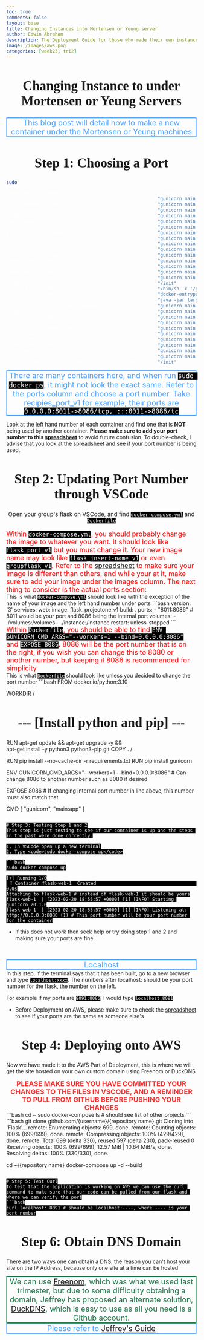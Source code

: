 ```yaml
---
toc: true
comments: false
layout: base
title: Changing Instances into Mortensen or Yeung server
author: Edwin Abraham
description: The Deployment Guide for those who made their own instance sent via slack by Mr. Mortensen into a blog post
image: /images/aws.png
categories: [week23, tri2]
---
```

<style>
    h1 {
        text-align: center;
        font-size: 35px;
        font-family: oxygen;
    }
    .text {
        color: #479ffb;
        font-size: 20px;
        border-width: 2.5px;
        border-style: solid;
        text-align: center;
    }
    .text2 {
        font-size: 15px;
        text-align: center;
    }
    .text3 {
        color: red;
        font-size: 18px;
        text-align: left;
    }
    .text4 {
        color: #f93535;
        font-size: 18px;
        text-align: center;
    }
    .text5 {
        color: #177545;
        font-size: 20px;
        border-width: 2.5px;
        border-style: solid;
        text-align: center;
    }
    code {
        color: white;
        background-color: black;
    }
    .file {
        color: black;
    }
</style>
<h1>Changing Instance to under Mortensen or Yeung Servers</h1>
<div class="text">This blog post will detail how to make a new container under the Mortensen or Yeung machines</div>

# Step 1: Choosing a Port
```bash
sudo docker ps

CONTAINER ID   IMAGE                                    COMMAND                  CREATED        STATUS                          PORTS                                                 NAMES
4e8fd682c3b5   dolphins_v1                              "gunicorn main:app"      17 hours ago   Up 17 hours                     0.0.0.0:8090->8080/tcp, :::8090->8080/tcp             dolphins3_web_1
d12771409040   jame_v2                                  "gunicorn main:app"      2 days ago     Up 2 days                       0.0.0.0:8095->8086/tcp, :::8095->8086/tcp             p3_jame_web_1
0065cdbe0eb6   recipies_port_v1                         "gunicorn main:app"      2 days ago     Up 2 days                       0.0.0.0:8011->8086/tcp, :::8011->8086/tcp             recipiesflask_web_1
b68006ff922a   flask_port_v1                            "gunicorn main:app"      3 days ago     Up 3 days                       0.0.0.0:8199->8199/tcp, :::8199->8199/tcp             p4t5-p8199-flask-saakd_web_1
788376b446c0   a3389c4f670f                             "gunicorn main:app"      3 days ago     Up 3 days                       0.0.0.0:8051->8086/tcp, :::8051->8086/tcp             carhub_p4t9_web_1
6acdb6d366d3   flask_blewupflask_v1                     "gunicorn main:app"      3 days ago     Up 3 days                       0.0.0.0:8135->8080/tcp, :::8135->8080/tcp             blewupflask_web_1
e749e6510fb0   tgddkp_flask_v2                          "gunicorn main:app"      3 days ago     Up 3 days                       0.0.0.0:8069->8080/tcp, :::8069->8080/tcp             tgddkpflask_web_1
f5aff8b7b5a1   ssvg_port_v1                             "gunicorn main:app"      3 days ago     Up 3 days                       0.0.0.0:8123->8080/tcp, :::8123->8080/tcp             t8122_final_ssvg_flask_web_1
728e25c3c1ce   flow_v1                                  "gunicorn main:app"      3 days ago     Up 3 days                       0.0.0.0:8087->8087/tcp, :::8087->8087/tcp             gaccs-flask_web_1
5a5c67ec51ca   sizet2_port_v1                           "gunicorn main:app"      3 days ago     Up 3 days                       0.0.0.0:8929->8929/tcp, :::8929->8929/tcp             sizet2_flask_web_1
67c791756f45   tripleaj_port_v1                         "gunicorn main:app"      3 days ago     Up 3 days                       0.0.0.0:8099->8080/tcp, :::8099->8080/tcp             tripleajflask_web_1
75e03ba6297d   codecrunch_port_v1                       "gunicorn main:app"      3 days ago     Up 3 days                       127.0.0.1:4269->8086/tcp                              code-crunch-backend_web_1
15516aed08ee   8708d0f3e62b                             "gunicorn main:app"      5 days ago     Up 3 days                       0.0.0.0:8066->8080/tcp, :::8066->8080/tcp             groupa_web_1
daa4a256ece8   346331782f3e                             "gunicorn main:app"      10 days ago    Up 3 days                       0.0.0.0:8089->8080/tcp, :::8089->8080/tcp             dejmogroupflask_web_1
96e3f8703ef6   346331782f3e                             "gunicorn main:app"      11 days ago    Up 3 days                       0.0.0.0:8053->8080/tcp, :::8053->8080/tcp             hubcarp4t9_web_1
bdc08f9c95fc   lscr.io/linuxserver/webtop:ubuntu-xfce   "/init"                  4 weeks ago    Up 3 days                       0.0.0.0:3000->3000/tcp, :::3000->3000/tcp, 3389/tcp   webtop
1bd333f4f93c   ddns_ddns                                "/bin/sh -c '/go/bin…"   6 weeks ago    Up 3 days                                                                             ddns_ddns_1
a3de1a1fb1ac   redis:4-alpine                           "docker-entrypoint.s…"   6 weeks ago    Up 3 days                       6379/tcp                                              ddns_redis_1
01c989713817   java_springv1                            "java -jar target/sp…"   3 months ago   Up 3 days                       0.0.0.0:8085->8085/tcp, :::8085->8085/tcp             spring_portfolio_web_1
18f10e47abbc   flask_loopholegames_t42                  "gunicorn main:app"      3 months ago   Up 3 days                       0.0.0.0:8042->8080/tcp, :::8042->8080/tcp             t2p4_loopholegames_web_1
6b4b0355a561   flask_team_cheese_t8_v1                  "gunicorn main:app"      3 months ago   Up 3 days                       0.0.0.0:8071->8080/tcp, :::8071->8080/tcp             p3t8_ezkg_web_1
dc89f014f8f9   bb9b973d6f2e                             "gunicorn main:app"      3 months ago   Up 3 days                       0.0.0.0:8094->8080/tcp, :::8094->8080/tcp             p3t1_vase_web_1
5d73acae5c4b   346331782f3e                             "gunicorn main:app"      3 months ago   Up 3 days                       0.0.0.0:8034->8080/tcp, :::8034->8080/tcp             nbad_flask_web_1
a6f2e8fce6a5   image_sadv_v1                            "gunicorn main:app"      3 months ago   Up 3 days                       0.0.0.0:8037->8080/tcp, :::8037->8080/tcp             t7p3_sadv_web_1
ecc3c5f2aa1f   p4t0_music_flask_v1                      "gunicorn main:app"      3 months ago   Restarting (3) 58 seconds ago                                                         p4t0_music_web_1
ecf0125ae99e   flask_ssjn_v1                            "gunicorn main:app"      3 months ago   Up 3 days                       0.0.0.0:8032->8080/tcp, :::8032->8080/tcp             p3t2_ssjn_flask_web_1
e5288d9f1d48   98970bd83403                             "gunicorn main:app"      3 months ago   Up 3 days                       0.0.0.0:8035->8080/tcp, :::8035->8080/tcp             lawnmowers-flask-repo_web_1
5f7b2dd4425c   fr0st_v1                                 "gunicorn main:app"      3 months ago   Up 3 days                       0.0.0.0:8045->8080/tcp, :::8045->8080/tcp             p4t5_fr0st_web_1
65ac9aa7ab19   flask_workwatch_v1                       "gunicorn main:app"      3 months ago   Up 3 days                       0.0.0.0:8033->8080/tcp, :::8033->8080/tcp             t0p3-workwatch_web_1
a7d251d15d88   lscr.io/linuxserver/duckdns:latest       "/init"                  4 months ago   Up 3 days                                                                             duckdns
```
<div class="text">
There are many containers here, and when run <code>sudo docker ps</code>, it might not look the exact same. Refer to the ports column and choose a port number. Take recipies_port_v1 for example, their ports are
<div class="code"><code>0.0.0.0:8011->8086/tcp, :::8011->8086/tc</code></div>
</div>

Look at the left hand number of each container and find one that is **NOT** being used by another container. **Please make sure to add your port number to this [spreadsheet](https://docs.google.com/spreadsheets/d/1lF-hdNvA_nGc580IKdckl6JI_H7SxKnBZUy_YeyK0bQ/edit?usp=sharing)** to avoid future confusion. To double-check, I advise that you look at the spreadsheet and see if your port number is being used.

# Step 2: Updating Port Number through VSCode
<div class="text2">
Open your group's flask on VSCode, and find <code>docker-compose.yml</code> and <code>Dockerfile</code>
</div>
<br>
<div class="text3">
Within <code>docker-compose.yml</code>, you should probably change the image to whatever you want. It should look like <code>flask_port_v1</code> but you must change it. Your new image name may look like <code>flask_insert-name_v1</code> or even <code>groupflask_v1</code>. Refer to the <a href="https://docs.google.com/spreadsheets/d/1lF-hdNvA_nGc580IKdckl6JI_H7SxKnBZUy_YeyK0bQ/edit?usp=sharing">spreadsheet</a> to make sure your image is different than others, and while your at it, make sure to add your image under the images column.
The next thing to consider is the actual ports section:
</div>
This is what <code>docker-compose.yml</code> should look like with the exception of the name of your image and the left hand number under ports
```bash
version: '3'
services:
        web:
                image: flask_projectone_v1
                build: .
                ports:
                        - "8011:8086" # 8011 would be your port and 8086 being the internal port
                volumes:
                        - ./volumes:/volumes
                        - ./instance:/instance
                restart: unless-stopped
```
<br>
<div class="text3">
Within <code>Dockerfile</code>, you should be able to find <code>ENV GUNICORN_CMD_ARGS="--workers=1 --bind=0.0.0.0:8086"</code> and <code>EXPOSE 8086</code>. 8086 will be the port number that is on the right, if you wish you can change this to 8080 or another number, but keeping it 8086 is recommended for simplicity
</div>
This is what <code>Dockerfile</code> should look like unless you decided to change the port number
```bash
FROM docker.io/python:3.10

WORKDIR /

# --- [Install python and pip] ---
RUN apt-get update && apt-get upgrade -y && \
    apt-get install -y python3 python3-pip git
COPY . /

RUN pip install --no-cache-dir -r requirements.txt
RUN pip install gunicorn

ENV GUNICORN_CMD_ARGS="--workers=1 --bind=0.0.0.0:8086" # Can change 8086 to another number such as 8080 if desired

EXPOSE 8086 # If changing internal port number in line above, this number must also match that

CMD [ "gunicorn", "main:app" ]
```

# Step 3: Testing Step 1 and 2
This step is just testing to see if our container is up and the steps in the past were done correctly.

1. In VSCode open up a new terminal
2. Type <code>sudo docker-compose up</code>

```bash
sudo docker-compose up

[+] Running 1/0
 ⠿ Container flask-web-1  Created                                                    0.0s
Attaching to flask-web-1 # instead of flask-web-1 it should be yours
flask-web-1  | [2023-02-20 18:55:57 +0000] [1] [INFO] Starting gunicorn 20.1.0
flask-web-1  | [2023-02-20 18:55:57 +0000] [1] [INFO] Listening at: http://0.0.0.0:8080 (1) # This port number will be your port number for the container
```
- If this does not work then seek help or try doing step 1 and 2 and making sure your ports are fine
<br>
<br>
<div class="text">Localhost</div>
In this step, if the terminal says that it has been built, go to a new browser and type <code>localhost:xxxx</code>. The numbers after localhost: should be your port number for the flask, the number on the left. 

For example if my ports are <code>8091:8086</code>, I would type <code>localhost:8091</code>
- Before Deployment on AWS, please make sure to check the [spreadsheet](https://docs.google.com/spreadsheets/d/1lF-hdNvA_nGc580IKdckl6JI_H7SxKnBZUy_YeyK0bQ/edit?usp=sharing) to see if your ports are the same as someone else's

# Step 4: Deploying onto AWS
Now we have made it to the AWS Part of Deployment, this is where we will get the site hosted on your own custom domain using Freenom or DuckDNS
<br>


<div class="text4"><strong>PLEASE MAKE SURE YOU HAVE COMMITTED YOUR CHANGES TO THE FILES IN VSCODE, AND A REMINDER TO PULL FROM GITHUB BEFORE PUSHING YOUR CHANGES</strong></div>
```bash
cd ~
sudo docker-compose
ls # should see list of other projects
```
```bash
git clone github.com/{username}/{repository name}.git
Cloning into 'Flask'...
remote: Enumerating objects: 699, done.
remote: Counting objects: 100% (699/699), done.
remote: Compressing objects: 100% (429/429), done.
remote: Total 699 (delta 330), reused 597 (delta 230), pack-reused 0
Receiving objects: 100% (699/699), 12.57 MiB | 10.64 MiB/s, done.
Resolving deltas: 100% (330/330), done.

cd ~/{repository name}
docker-compose up -d --build
```

# Step 5: Test Curl
To test that the application is working on AWS we can use the curl command to make sure that our code can be pulled from our flask and where we can verify the port
```bash
curl localhost: 8091 # should be localhost:----, where ---- is your port number
```

# Step 6: Obtain DNS Domain
There are two ways one can obtain a DNS, the reason you can't host your site on the IP Address, because only one site at a time can be hosted

<div class="text5">We can use <a href="https://www.freenom.com/en/index.html?lang=en">Freenom</a>, which was what we used last trimester, but due to some difficulty obtaining a domain, Jeffrey has proposed an alternate solution, <a href="https://www.duckdns.org/">DuckDNS</a>, which is easy to use as all you need is a Github account.</div>

<div class="text">Please refer to <a href="https://www.freenom.com/en/index.html?lang=en">Jeffrey's Guide</a></div>